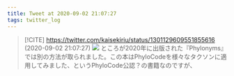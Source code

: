 ```yaml
---
title: Tweet at 2020-09-02 21:07:27
tags: twitter_log
---
```


> [!CITE] https://twitter.com/kaisekiriu/status/1301129609551855616 (2020-09-02 21:07:27)
> ![](https://twitter.com/kaisekiriu/status/1301129609551855616)
> ところが2020年に出版された『Phylonyms』では別の方法が取られました。この本はPhyloCodeを様々なタクソンに適用してみました、というPhyloCode公認？の書籍なのですが、
